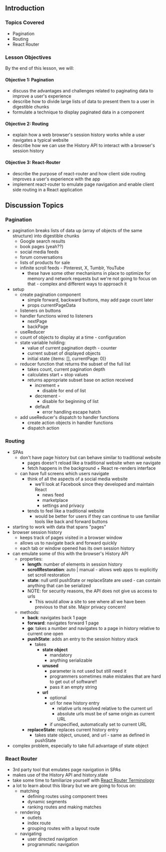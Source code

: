 ## Introduction

### Topics Covered

- Pagination
- Routing
- React Router

### Lesson Objectives

By the end of this lesson, we will:

#### Objective 1: Pagination

- discuss the advantages and challenges related to paginating data to improve a user's experience
- describe how to divide large lists of data to present them to a user in digestible chunks
- formulate a technique to display paginated data in a component

#### Objective 2: Routing

- explain how a web browser's session history works while a user navigates a typical website
- describe how we can use the History API to interact with a browser's session history

#### Objective 3: React-Router

- describe the purpose of react-router and how client side routing improves a user's experience with the app
- implement react-router to emulate page navigation and enable client side routing in a React application

## Discussion Topics

### Pagination

- pagination breaks lists of data up (array of objects of the same structure) into digestible chunks
  - Google search results
  - book pages (yeah??)
  - social media feeds
  - forum conversations
  - lists of products for sale
  - infinite scroll feeds - Pinterest, X, Tumblr, YouTube
    - these have some other mechanisms in place to optimize for memory and network requests but we're not going to focus on that - complex and different ways to approach it
- setup
  - create pagination component
    - simple forward, backward buttons, may add page count later
    - props currentPageData
  - listeners on buttons
  - handler functions wired to listeners
    - nextPage
    - backPage
  - useReducer
  - count of objects to display at a time - configuration
  - state variable holding:
    - value of current pagination depth - counter
    - current subset of displayed objects
    - initial state {items: [], currentPage: 0)}
  - reducer function that returns the subset of the full list
    - takes count, current pagination depth
    - calculates start + stop values
    - returns appropriate subset base on action received
      - increment +
        - disable for end of list
      - decrement -
        - disable for beginning of list
      - default
        - error handling escape hatch
  - add useReducer's dispatch to handler functions
    - create action objects in handler functions
    - dispatch action

### Routing

- SPAs
  - don't have page history but can behave similar to traditional website
    - pages doesn't reload like a traditional website when we navigate
    - fetch happens in the background + React re-renders interface
  - can have full screens which users navigate
    - think of all the aspects of a social media website
      - we'll look at Facebook since they developed and maintain React
        - news feed
        - marketplace
        - settings and privacy
    - tends to feel like a traditional website
      - would be better for users if they can continue to use familiar tools like back and forward buttons
- starting to work with data that spans "pages"
- browser session history
  - keeps track of pages visited in a browser window
  - allows us to navigate back and forward quickly
  - each tab or window opened has its own session history
- can emulate some of this with the browser's History API
  - properties:
    - **length**: number of elements in session history
    - **scrollRestoration**: auto | manual - allows web apps to explicitly set scroll restoration
    - **state**: null until pushState or replaceState are used - can contain anything that can be serialized
    - NOTE: for security reasons, the API does not give us access to urls
      - This would allow a site to see where all we have been previous to that site. Major privacy concern!
  - methods:
    - **back**: navigates back 1 page
    - **forward**: navigates forward 1 page
    - **go**: takes a number and navigates to a page in history relative to current one open
    - **pushState**: adds an entry to the session history stack
      - takes
        - **state object**
          - mandatory
          - anything serializable
        - **unused**
          - parameter is not used but still need it
          - programmers sometimes make mistakes that are hard to get out of software!!
          - pass it an empty string
        - **url**
          - optional
          - url for new history entry
            - relative urls resolved relative to the current url
            - absolute urls must be of same origin as current URL
          - if unspecified, automatically set to current URL
    - **replaceState**: replaces current history entry
      - takes state object, unused, and url - same as defined in pushState
- complex problem, especially to take full advantage of state object

### React Router

- 3rd party tool that emulates page navigation in SPAs
- makes use of the History API and history.state
- take some time to familiarize yourself with [React Router Terminology](https://reactrouter.com/en/main/start/concepts#definitions)
- a lot to learn about this library but we are going to focus on:
  - matching
    - defining routes using component trees
    - dynamic segments
    - ranking routes and making matches
  - rendering
    - outlets
    - index route
    - grouping routes with a layout route
  - navigating
    - user directed navigation
    - programmatic navigation
